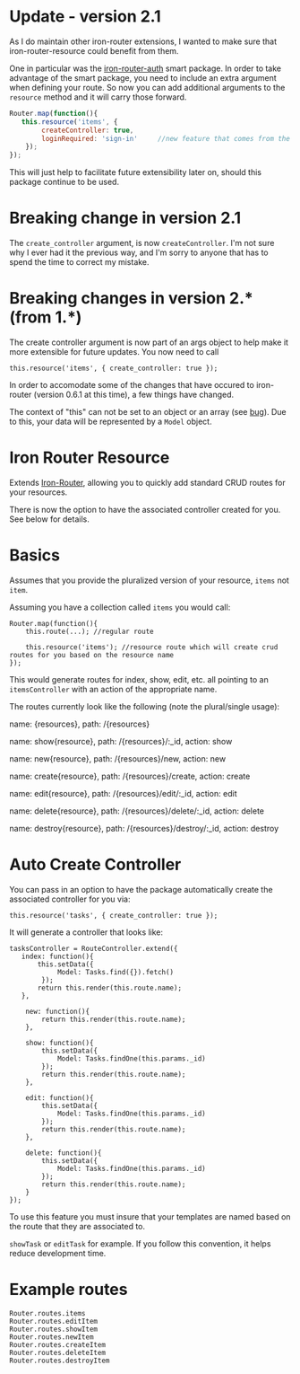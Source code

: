 # Update - version 2.1

As I do maintain other iron-router extensions, I wanted to make sure that iron-router-resource could benefit from them. 

One in particular was the <a href="http://github.com/xpressivecode/iron-router-auth" target="_blank">iron-router-auth</a> smart package. In order to take advantage of the smart package, you need to include an extra argument
when defining your route. So now you can add additional arguments to the `resource` method and it will carry those forward.

```js
Router.map(function(){
   this.resource('items', {
        createController: true,
        loginRequired: 'sign-in'     //new feature that comes from the iron-router-auth package. previously, this and any other arguments would have been dropped, if they weren't explicitly used by the resource package.
    }); 
});
```

This will just help to facilitate future extensibility later on, should this package continue to be used. 

# Breaking change in version 2.1

The `create_controller` argument, is now `createController`. I'm not sure why I ever had it the previous way, and I'm sorry to anyone that has to spend the time to correct my mistake.


# Breaking changes in version 2.* (from 1.*)

The create controller argument is now part of an args object to help make it more extensible for future updates. You now need to call

```
this.resource('items', { create_controller: true });
```

In order to accomodate some of the changes that have occured to iron-router (version 0.6.1 at this time), a few things have changed. 

The context of "this" can not be set to an object or an array (see [bug](https://github.com/EventedMind/iron-router/issues/234)). Due to this, your data will be represented by a `Model` object. 

# Iron Router Resource

Extends [Iron-Router](https://github.com/EventedMind/iron-router), allowing you to quickly add standard CRUD routes for your resources.

There is now the option to have the associated controller created for you. See below for details.

# Basics

Assumes that you provide the pluralized version of your resource, `items` not `item`.

Assuming you have a collection called `items` you would call:

```
Router.map(function(){
    this.route(...); //regular route

    this.resource('items'); //resource route which will create crud routes for you based on the resource name
});
```

This would generate routes for index, show, edit, etc. all pointing to an `itemsController` with an action of the appropriate name.

The routes currently look like the following (note the plural/single usage):

name: {resources}, path: /{resources}

name: show{resource}, path: /{resources}/:_id, action: show

name: new{resource}, path: /{resources}/new, action: new

name: create{resource}, path: /{resources}/create, action: create

name: edit{resource}, path: /{resources}/edit/:_id, action: edit

name: delete{resource}, path: /{resources}/delete/:_id, action: delete

name: destroy{resource}, path: /{resources}/destroy/:_id, action: destroy

# Auto Create Controller
You can pass in an option to have the package automatically create the associated controller for you via:

```
this.resource('tasks', { create_controller: true });
```

It will generate a controller that looks like:

```
tasksController = RouteController.extend({
   index: function(){
       this.setData({
            Model: Tasks.find({}).fetch()
        });
       return this.render(this.route.name);
   },

    new: function(){
        return this.render(this.route.name);
    },

    show: function(){
        this.setData({
            Model: Tasks.findOne(this.params._id)
        });
        return this.render(this.route.name);
    },

    edit: function(){
        this.setData({
            Model: Tasks.findOne(this.params._id)
        });
        return this.render(this.route.name);
    },

    delete: function(){
        this.setData({ 
            Model: Tasks.findOne(this.params._id)
        });
        return this.render(this.route.name);
    }
});
```
To use this feature you must insure that your templates are named based on the route that they are associated to.

`showTask` or `editTask` for example. If you follow this convention, it helps reduce development time.

# Example routes
```
Router.routes.items
Router.routes.editItem
Router.routes.showItem
Router.routes.newItem
Router.routes.createItem
Router.routes.deleteItem
Router.routes.destroyItem
```